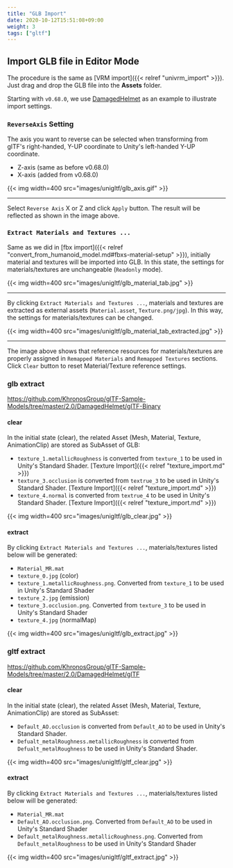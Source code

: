 ```yaml
---
title: "GLB Import"
date: 2020-10-12T15:51:08+09:00
weight: 3
tags: ["gltf"]
---
```


## Import GLB file in Editor Mode

The procedure is the same as [VRM import]({{< relref "univrm_import" >}}). Just drag and drop the GLB file into the **Assets** folder.

Starting with `v0.68.0`, we use [DamagedHelmet](https://github.com/KhronosGroup/glTF-Sample-Models/tree/master/2.0/DamagedHelmet) as an example to illustrate import settings. 

### `ReverseAxis` Setting

The axis you want to reverse can be selected when transforming from glTF's right-handed, Y-UP coordinate to Unity's left-handed Y-UP coordinate.

* Z-axis (same as before v0.68.0)
* X-axis (added from v0.68.0)

{{< img width=400 src="images/unigltf/glb_axis.gif" >}}
<hr>

Select `Reverse Axis` X or Z and click `Apply` button. The result will be reflected as shown in the image above.

### `Extract Materials and Textures ...`

Same as we did in [fbx import]({{< relref "convert_from_humanoid_model.md#fbxs-material-setup" >}}), initially material and textures will be imported into GLB.
In this state, the settings for materials/textures are unchangeable (`Readonly` mode).

{{< img width=400 src="images/unigltf/glb_material_tab.jpg" >}}
<hr>

By clicking `Extract Materials and Textures ...`, materials and textures are extracted as external assets (`Material.asset`, `Texture.png/jpg`). 
In this way, the settings for materials/textures can be changed.

{{< img width=400 src="images/unigltf/glb_material_tab_extracted.jpg" >}}
<hr>

The image above shows that reference resources for materials/textures are properly assigned in `Remapped Materials` and `Remapped Textures` sections.
Click `Clear` button to reset Material/Texture reference settings.

### glb extract

https://github.com/KhronosGroup/glTF-Sample-Models/tree/master/2.0/DamagedHelmet/glTF-Binary

#### clear

In the initial state (clear), the related Asset (Mesh, Material, Texture, AnimationClip) are stored as SubAsset of GLB:

* `texture_1.metallicRoughness` is converted from `texture_1` to be used in Unity's Standard Shader. [Texture Import]({{< relref "texture_import.md" >}})
* `texture_3.occlusion` is converted from `textrue_3` to be used in Unity's Standard Shader. [Texture Import]({{< relref "texture_import.md" >}})
* `texture_4.normal` is converted from `textrue_4` to be used in Unity's Standard Shader. [Texture Import]({{< relref "texture_import.md" >}})

{{< img width=400 src="images/unigltf/glb_clear.jpg" >}}

#### extract

By clicking `Extract Materials and Textures ...`, materials/textures listed below will be generated:  

* `Material_MR.mat`
* `texture_0.jpg` (color)
* `texture_1.metallicRoughness.png`. Converted from `texture_1` to be used in Unity's Standard Shader
* `texture_2.jpg` (emission)
* `texture_3.occlusion.png`. Converted from `texture_3` to be used in Unity's Standard Shader
* `texture_4.jpg` (normalMap)

{{< img width=400 src="images/unigltf/glb_extract.jpg" >}}

### gltf extract

https://github.com/KhronosGroup/glTF-Sample-Models/tree/master/2.0/DamagedHelmet/glTF

#### clear

In the initial state (clear), the related Asset (Mesh, Material, Texture, AnimationClip) are stored as SubAsset:

* `Default_AO.occlusion` is converted from `Default_AO` to be used in Unity's Standard Shader. 
* `Defualt_metalRoughness.metallicRoughness` is converted from `Defualt_metalRoughness` to be used in Unity's Standard Shader.

{{< img width=400 src="images/unigltf/gltf_clear.jpg" >}}

#### extract

By clicking `Extract Materials and Textures ...`, materials/textures listed below will be generated: 

* `Material_MR.mat`
* `Default_AO.occlusion.png`. Converted from `Default_AO` to be used in Unity's Standard Shader
* `Default_metalRoughness.metallicRoughness.png`. Converted from `Default_metalRoughness` to be used in Unity's Standard Shader

{{< img width=400 src="images/unigltf/gltf_extract.jpg" >}}